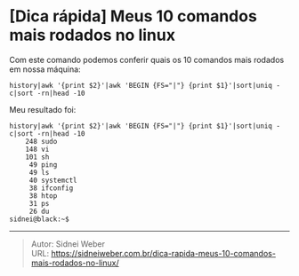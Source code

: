 # [Dica rápida] Meus 10 comandos mais rodados no linux

Com este comando podemos conferir quais os 10 comandos mais rodados em nossa máquina:

```shell
history|awk '{print $2}'|awk 'BEGIN {FS="|"} {print $1}'|sort|uniq -c|sort -rn|head -10
```

Meu resultado foi:

```shell
history|awk '{print $2}'|awk 'BEGIN {FS="|"} {print $1}'|sort|uniq -c|sort -rn|head -10
    248 sudo
    148 vi
    101 sh
     49 ping
     49 ls
     40 systemctl
     38 ifconfig
     38 htop
     31 ps
     26 du
sidnei@black:~$
```

---

> Autor: Sidnei Weber  
> URL: https://sidneiweber.com.br/dica-rapida-meus-10-comandos-mais-rodados-no-linux/  

